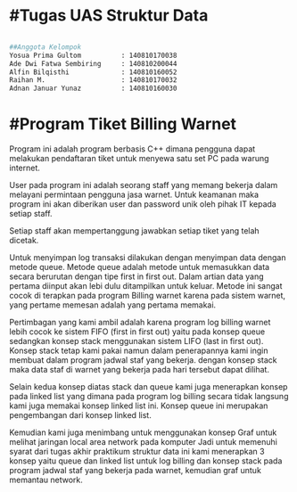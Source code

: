 #Tugas UAS Struktur Data
=======================

```bash

##Anggota Kelompok 
Yosua Prima Gultom          : 140810170038
Ade Dwi Fatwa Sembiring     : 140810200044
Alfin Bilqisthi             : 140810160052 
Raihan M.                   : 140810170032
Adnan Januar Yunaz          : 140810160030

```


#Program Tiket Billing Warnet
=============================

Program ini adalah program berbasis C++ 
dimana pengguna dapat melakukan pendaftaran
tiket untuk menyewa satu set PC pada warung
internet. 

User pada program ini adalah seorang staff
yang memang bekerja dalam melayani permintaan
pengguna jasa warnet. Untuk keamanan maka
program ini akan diberikan user dan password
unik oleh pihak IT kepada setiap staff.

Setiap staff akan mempertanggung jawabkan
setiap tiket yang telah dicetak.

Untuk menyimpan log transaksi dilakukan dengan
menyimpan data dengan metode queue.
Metode queue adalah metode untuk memasukkan
data secara berurutan dengan tipe first in
first out. Dalam artian data yang pertama
diinput akan lebi dulu ditampilkan untuk 
keluar. Metode ini sangat cocok di terapkan
pada program Billing warnet karena pada
sistem warnet, yang pertame memesan adalah
yang pertama memakai.

Pertimbagan yang kami ambil adalah karena program log billing warnet lebih cocok ke sistem FIFO (first in first out) yaitu pada konsep queue sedangkan konsep stack menggunakan sistem LIFO (last in first out). Konsep stack tetap kami pakai namun dalam penerapannya kami ingin membuat dalam program jadwal staf yang bekerja. dengan konsep stack maka data staf di warnet yang bekerja pada hari tersebut dapat dilihat. 

Selain kedua konsep diatas stack dan queue kami juga menerapkan konsep pada linked list yang dimana pada program log billing secara tidak langsung kami juga memakai konsep linked list ini. Konsep queue ini merupakan pengembangan dari konsep linked list. 

Kemudian kami juga menimbang untuk menggunakan konsep Graf untuk melihat jaringan local area network pada komputer
Jadi untuk memenuhi syarat dari tugas akhir praktikum struktur data ini kami menerapkan 3 konsep yaitu queue dan linked list untuk log billing dan konsep stack pada program jadwal staf yang bekerja pada warnet, kemudian graf untuk memantau network.

